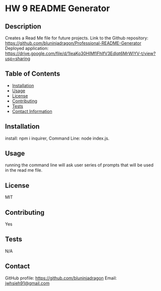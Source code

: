 # HW 9 README Generator

## Description

Creates a Read Me file for future projects.
Link to the Github repository: https://github.com/bluninjadragon/Professional-README-Generator
Deployed application: https://drive.google.com/file/d/1IeaKo30HIMfIFhIfV3Edlqt6MrWIYV-t/view?usp=sharing

## Table of Contents

- [Installation](#installation)
- [Usage](#usage)
- [License](#license)
- [Contributing](#contributing)
- [Tests](#tests)
- [Contact Information](#contact)

## Installation

install: npm i inquirer, Command Line: node index.js.

## Usage

running the command line will ask user series of prompts that will be used in the read me file.

## License

MIT

## Contributing

Yes

## Tests

N/A

## Contact

GitHub profile: https://github.com/bluninjadragon
Email: jwhsieh91@gmail.com

